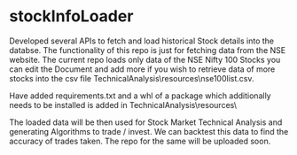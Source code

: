 # stockInfoLoader

Developed several APIs to fetch and load historical Stock details into the databse.
The functionality of this repo is just for fetching data from the NSE website.
The current repo loads only data of the NSE Nifty 100 Stocks you can edit the Document and add more if you wish to retrieve data of more stocks into the csv file TechnicalAnalysis\resources\nse100list.csv.

Have added requirements.txt and a whl of a package which additionally needs to be installed is added in TechnicalAnalysis\resources\

The loaded data will be then used for Stock Market Technical Analysis and generating Algorithms to trade / invest.
We can backtest this data to find the accuracy of trades taken.
The repo for the same will be uploaded soon.
